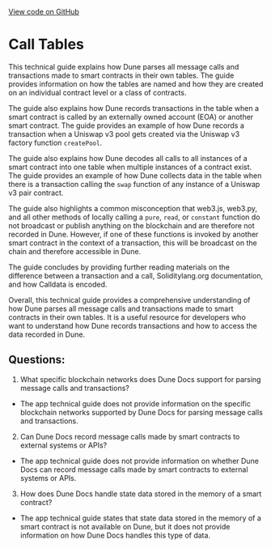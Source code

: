 [View code on GitHub](https://dune.com/docs/data-tables/decoded/call-tables.md)

# Call Tables

This technical guide explains how Dune parses all message calls and transactions made to smart contracts in their own tables. The guide provides information on how the tables are named and how they are created on an individual contract level or a class of contracts. 

The guide also explains how Dune records transactions in the table when a smart contract is called by an externally owned account (EOA) or another smart contract. The guide provides an example of how Dune records a transaction when a Uniswap v3 pool gets created via the Uniswap v3 factory function `createPool`. 

The guide also explains how Dune decodes all calls to all instances of a smart contract into one table when multiple instances of a contract exist. The guide provides an example of how Dune collects data in the table when there is a transaction calling the `swap` function of any instance of a Uniswap v3 pair contract. 

The guide also highlights a common misconception that web3.js, web3.py, and all other methods of locally calling a `pure`, `read`, or `constant` function do not broadcast or publish anything on the blockchain and are therefore not recorded in Dune. However, if one of these functions is invoked by another smart contract in the context of a transaction, this will be broadcast on the chain and therefore accessible in Dune. 

The guide concludes by providing further reading materials on the difference between a transaction and a call, Soliditylang.org documentation, and how Calldata is encoded. 

Overall, this technical guide provides a comprehensive understanding of how Dune parses all message calls and transactions made to smart contracts in their own tables. It is a useful resource for developers who want to understand how Dune records transactions and how to access the data recorded in Dune.
## Questions: 
 1. What specific blockchain networks does Dune Docs support for parsing message calls and transactions? 
- The app technical guide does not provide information on the specific blockchain networks supported by Dune Docs for parsing message calls and transactions.

2. Can Dune Docs record message calls made by smart contracts to external systems or APIs? 
- The app technical guide does not provide information on whether Dune Docs can record message calls made by smart contracts to external systems or APIs.

3. How does Dune Docs handle state data stored in the memory of a smart contract? 
- The app technical guide states that state data stored in the memory of a smart contract is not available on Dune, but it does not provide information on how Dune Docs handles this type of data.